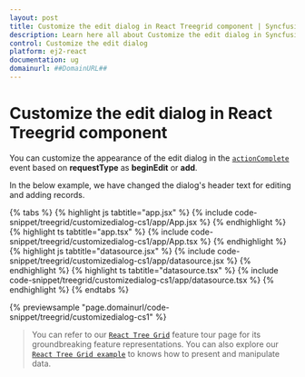 ```yaml
---
layout: post
title: Customize the edit dialog in React Treegrid component | Syncfusion
description: Learn here all about Customize the edit dialog in Syncfusion React Treegrid component of Syncfusion Essential JS 2 and more.
control: Customize the edit dialog 
platform: ej2-react
documentation: ug
domainurl: ##DomainURL##
---
```


# Customize the edit dialog in React Treegrid component

You can customize the appearance of the edit dialog in the [`actionComplete`](https://ej2.syncfusion.com/react/documentation/api/treegrid/#actioncomplete) event based on **requestType** as **beginEdit** or **add**.

In the below example, we have changed the dialog's header text for editing and adding records.

{% tabs %}
{% highlight js tabtitle="app.jsx" %}
{% include code-snippet/treegrid/customizedialog-cs1/app/App.jsx %}
{% endhighlight %}
{% highlight ts tabtitle="app.tsx" %}
{% include code-snippet/treegrid/customizedialog-cs1/app/App.tsx %}
{% endhighlight %}
{% highlight js tabtitle="datasource.jsx" %}
{% include code-snippet/treegrid/customizedialog-cs1/app/datasource.jsx %}
{% endhighlight %}
{% highlight ts tabtitle="datasource.tsx" %}
{% include code-snippet/treegrid/customizedialog-cs1/app/datasource.tsx %}
{% endhighlight %}
{% endtabs %}

 {% previewsample "page.domainurl/code-snippet/treegrid/customizedialog-cs1" %}

> You can refer to our [`React Tree Grid`](https://www.syncfusion.com/react-ui-components/react-tree-grid) feature tour page for its groundbreaking feature representations. You can also explore our [`React Tree Grid example`](https://ej2.syncfusion.com/react/demos/#/material/treegrid/treegrid-overview) to knows how to present and manipulate data.